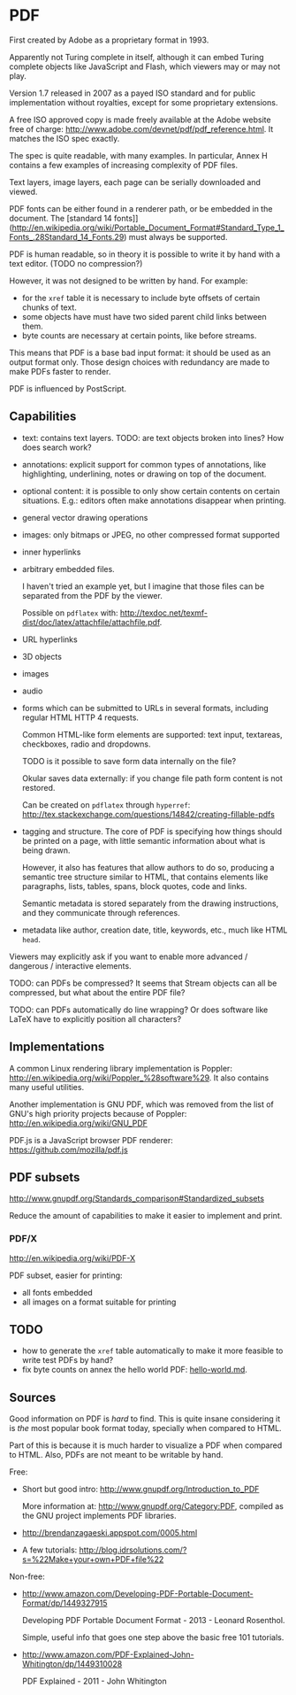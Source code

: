 # PDF

First created by Adobe as a proprietary format in 1993.

Apparently not Turing complete in itself, although it can embed Turing complete objects like JavaScript and Flash, which viewers may or may not play.

Version 1.7 released in 2007 as a payed ISO standard and for public implementation without royalties, except for some proprietary extensions.

A free ISO approved copy is made freely available at the Adobe website free of charge: <http://www.adobe.com/devnet/pdf/pdf_reference.html>. It matches the ISO spec exactly.

The spec is quite readable, with many examples. In particular, Annex H contains a few examples of increasing complexity of PDF files.

Text layers, image layers, each page can be serially downloaded and viewed.

PDF fonts can be either found in a renderer path, or be embedded in the document. The [standard 14 fonts]](http://en.wikipedia.org/wiki/Portable_Document_Format#Standard_Type_1_Fonts_.28Standard_14_Fonts.29) must always be supported. 

PDF is human readable, so in theory it is possible to write it by hand with a text editor. (TODO no compression?)

However, it was not designed to be written by hand. For example:

- for the `xref` table it is necessary to include byte offsets of certain chunks of text.
- some objects have must have two sided parent child links between them.
- byte counts are necessary at certain points, like before streams.

This means that PDF is a base bad input format: it should be used as an output format only. Those design choices with redundancy are made to make PDFs faster to render.

PDF is influenced by PostScript.

## Capabilities

-   text: contains text layers. TODO: are text objects broken into lines? How does search work?

-   annotations: explicit support for common types of annotations, like highlighting, underlining, notes or drawing on top of the document.

-   optional content: it is possible to only show certain contents on certain situations. E.g.: editors often make annotations disappear when printing.

-   general vector drawing operations

-   images: only bitmaps or JPEG, no other compressed format supported

-   inner hyperlinks

-   arbitrary embedded files.

    I haven't tried an example yet, but I imagine that those files can be separated from the PDF by the viewer.

    Possible on `pdflatex` with: <http://texdoc.net/texmf-dist/doc/latex/attachfile/attachfile.pdf>.

-   URL hyperlinks

-   3D objects

-   images

-   audio

-   forms which can be submitted to URLs in several formats, including regular HTML HTTP 4 requests.

    Common HTML-like form elements are supported: text input, textareas, checkboxes, radio and dropdowns.

    TODO is it possible to save form data internally on the file?

    Okular saves data externally: if you change file path form content is not restored.

    Can be created on `pdflatex` through `hyperref`: <http://tex.stackexchange.com/questions/14842/creating-fillable-pdfs>

-   tagging and structure. The core of PDF is specifying how things should be printed on a page, with little semantic information about what is being drawn.

    However, it also has features that allow authors to do so, producing a semantic tree structure similar to HTML, that contains elements like paragraphs, lists, tables, spans, block quotes, code and links.

    Semantic metadata is stored separately from the drawing instructions, and they communicate through references.

-   metadata like author, creation date, title, keywords, etc., much like HTML `head`.

Viewers may explicitly ask if you want to enable more advanced / dangerous / interactive elements.

TODO: can PDFs be compressed? It seems that Stream objects can all be compressed, but what about the entire PDF file?

TODO: can PDFs automatically do line wrapping? Or does software like LaTeX have to explicitly position all characters?

## Implementations

A common Linux rendering library implementation is Poppler: <http://en.wikipedia.org/wiki/Poppler_%28software%29>. It also contains many useful utilities.

Another implementation is GNU PDF, which was removed from the list of GNU's high priority projects because of Poppler: <http://en.wikipedia.org/wiki/GNU_PDF>

PDF.js is a JavaScript browser PDF renderer: <https://github.com/mozilla/pdf.js>

## PDF subsets

<http://www.gnupdf.org/Standards_comparison#Standardized_subsets>

Reduce the amount of capabilities to make it easier to implement and print.

### PDF/X

<http://en.wikipedia.org/wiki/PDF-X>

PDF subset, easier for printing:

- all fonts embedded
- all images on a format suitable for printing

## TODO

- how to generate the `xref` table automatically to make it more feasible to write test PDFs by hand?
- fix byte counts on annex the hello world PDF: [hello-world.md](hello-world.md).

## Sources

Good information on PDF is *hard* to find. This is quite insane considering it is *the* most popular book format today, specially when compared to HTML. 

Part of this is because it is much harder to visualize a PDF when compared to HTML. Also, PDFs are not meant to be writable by hand.

Free:

-   Short but good intro: <http://www.gnupdf.org/Introduction_to_PDF>

    More information at: <http://www.gnupdf.org/Category:PDF>, compiled as the GNU project implements PDF libraries.

-   <http://brendanzagaeski.appspot.com/0005.html>

-   A few tutorials: <http://blog.idrsolutions.com/?s=%22Make+your+own+PDF+file%22>

Non-free:

-   <http://www.amazon.com/Developing-PDF-Portable-Document-Format/dp/1449327915>

    Developing PDF Portable Document Format - 2013 - Leonard Rosenthol.

    Simple, useful info that goes one step above the basic free 101 tutorials.

-   <http://www.amazon.com/PDF-Explained-John-Whitington/dp/1449310028>

    PDF Explained - 2011 - John Whitington
